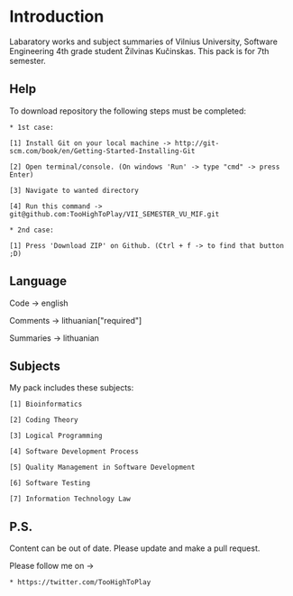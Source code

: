 Introduction
===================

Labaratory works and subject summaries of Vilnius University, Software Engineering 4th grade student Žilvinas Kučinskas. This pack is for 7th semester.

Help
----

To download repository the following steps must be completed:

    * 1st case:

    [1] Install Git on your local machine -> http://git-scm.com/book/en/Getting-Started-Installing-Git

    [2] Open terminal/console. (On windows 'Run' -> type "cmd" -> press Enter)

    [3] Navigate to wanted directory

    [4] Run this command -> git@github.com:TooHighToPlay/VII_SEMESTER_VU_MIF.git

    * 2nd case:

    [1] Press 'Download ZIP' on Github. (Ctrl + f -> to find that button ;D)

Language
--------

Code -> english

Comments -> lithuanian["required"]

Summaries -> lithuanian

Subjects
--------

My pack includes these subjects:

    [1] Bioinformatics

    [2] Coding Theory

    [3] Logical Programming

    [4] Software Development Process

    [5] Quality Management in Software Development

    [6] Software Testing

    [7] Information Technology Law

P.S.
-----
Content can be out of date. Please update and make a pull request.

Please follow me on ->

    * https://twitter.com/TooHighToPlay
